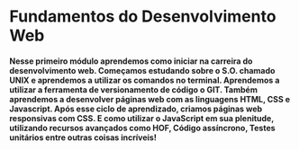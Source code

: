 # Fundamentos do Desenvolvimento Web

#### Nesse primeiro módulo aprendemos como iniciar na carreira do desenvolvimento web. Começamos estudando sobre o S.O. chamado UNIX e aprendemos a utilizar os comandos no terminal. Aprendemos a utilizar a ferramenta de versionamento de código o GIT. Também aprendemos a desenvolver páginas web com as linguagens HTML, CSS e Javascript. Após esse ciclo de aprendizado, criamos páginas web responsivas com CSS. E como utilizar o JavaScript em sua plenitude, utilizando recursos avançados como HOF, Código assíncrono, Testes unitários entre outras coisas incríveis!

